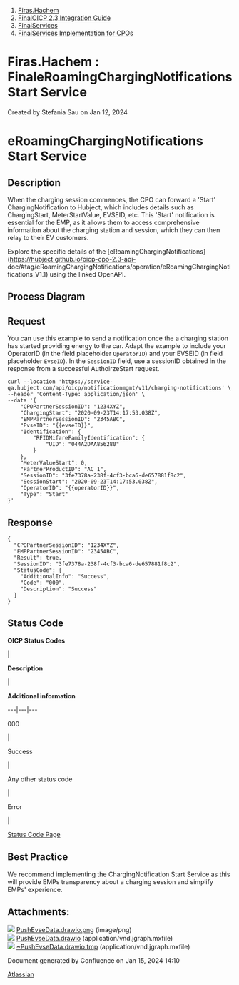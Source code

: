   1. [Firas.Hachem](index.html)
  2. [FinalOICP 2.3 Integration Guide](FinalOICP-2.3-Integration-Guide_3626500097.html)
  3. [FinalServices](FinalServices_3626500498.html)
  4. [FinalServices Implementation for CPOs](FinalServices-Implementation-for-CPOs_3626500540.html)

#  Firas.Hachem : FinaleRoamingChargingNotifications Start Service

Created by  Stefania Sau on Jan 12, 2024

# eRoamingChargingNotifications Start Service

## Description

When the charging session commences, the CPO can forward a 'Start'
ChargingNotification to Hubject, which includes details such as ChargingStart,
MeterStartValue, EVSEID, etc. This 'Start' notification is essential for the
EMP, as it allows them to access comprehensive information about the charging
station and session, which they can then relay to their EV customers.

Explore the specific details of the
[eRoamingChargingNotifications](https://hubject.github.io/oicp-cpo-2.3-api-
doc/#tag/eRoamingChargingNotifications/operation/eRoamingChargingNotifications_V1.1)
using the linked OpenAPI.

## Process Diagram

## Request

You can use this example to send a notification once the a charging station
has started providing energy to the car. Adapt the example to include your
OperatorID (in the field placeholder `OperatorID`) and your EVSEID (in field
placeholder `EvseID`). In the `SessionID` field, use a sessionID obtained in
the response from a successful AuthoirzeStart request.

    
    
    curl --location 'https://service-qa.hubject.com/api/oicp/notificationmgmt/v11/charging-notifications' \
    --header 'Content-Type: application/json' \
    --data '{
        "CPOPartnerSessionID": "1234XYZ",
        "ChargingStart": "2020-09-23T14:17:53.038Z",
        "EMPPartnerSessionID": "2345ABC",
        "EvseID": "{{evseID}}",
        "Identification": {
            "RFIDMifareFamilyIdentification": {
                "UID": "044A2DAA856280"
            }
        },
        "MeterValueStart": 0,
        "PartnerProductID": "AC 1",
        "SessionID": "3fe7378a-238f-4cf3-bca6-de657881f8c2",
        "SessionStart": "2020-09-23T14:17:53.038Z",
        "OperatorID": "{{operatorID}}",
        "Type": "Start"
    }'

## Response

    
    
    {
      "CPOPartnerSessionID": "1234XYZ",
      "EMPPartnerSessionID": "2345ABC",
      "Result": true,
      "SessionID": "3fe7378a-238f-4cf3-bca6-de657881f8c2",
      "StatusCode": {
        "AdditionalInfo": "Success",
        "Code": "000",
        "Description": "Success"
      }
    }

## Status Code

 **OICP Status Codes**

|

 **Description**

|

 **Additional information**  
  
---|---|---  
  
000

|

Success

|  
  
Any other status code

|

Error

|

[Status Code Page](FinalOICP-status-code_3626501182.html)  
  
## Best Practice

We recommend implementing the ChargingNotification Start Service as this will
provide EMPs transparency about a charging session and simplify EMPs'
experience.

## Attachments:

![](images/icons/bullet_blue.gif)
[PushEvseData.drawio.png](attachments/3626500680/3626500692.png) (image/png)  
![](images/icons/bullet_blue.gif)
[PushEvseData.drawio](attachments/3626500680/3626500695.drawio)
(application/vnd.jgraph.mxfile)  
![](images/icons/bullet_blue.gif)
[~PushEvseData.drawio.tmp](attachments/3626500680/3626500698.tmp)
(application/vnd.jgraph.mxfile)  

Document generated by Confluence on Jan 15, 2024 14:10

[Atlassian](http://www.atlassian.com/)

